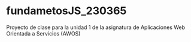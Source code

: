 # fundametosJS_230365
Proyecto de clase para la unidad 1 de la asignatura de Aplicaciones Web Orientada  a Servicios (AWOS)
